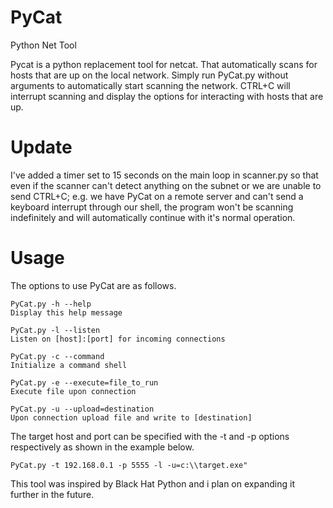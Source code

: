 # PyCat
Python Net Tool

Pycat is a python replacement tool for netcat. That automatically scans for hosts that are up on the local network. Simply run PyCat.py without arguments to automatically start scanning the network. CTRL+C will interrupt scanning and display the options for interacting with hosts that are up.

# Update

I've added a timer set to 15 seconds on the main loop in scanner.py so that even if the scanner can't detect anything on the subnet or we are unable to send CTRL+C; e.g. we have PyCat on a remote server and can't send a keyboard interrupt through our shell, the program won't be scanning indefinitely and will automatically continue with it's normal operation.


# Usage

The options to use PyCat are as follows.

```
PyCat.py -h --help
Display this help message

PyCat.py -l --listen
Listen on [host]:[port] for incoming connections

PyCat.py -c --command
Initialize a command shell

PyCat.py -e --execute=file_to_run
Execute file upon connection

PyCat.py -u --upload=destination
Upon connection upload file and write to [destination]
```

The target host and port can be specified with the -t and -p options respectively as shown in the example below.
```
PyCat.py -t 192.168.0.1 -p 5555 -l -u=c:\\target.exe"
```

This tool was inspired by Black Hat Python and i plan on expanding it further in the future.
